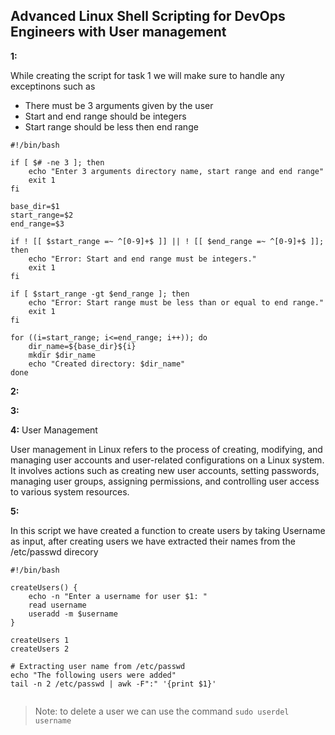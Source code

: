 ## Advanced Linux Shell Scripting for DevOps Engineers with User management

**1:**

While creating the script for task 1 we will make sure to handle any exceptinons such as 
- There must be 3 arguments given by the user
- Start and end range should be integers
- Start range should be less then end range

```shell
#!/bin/bash

if [ $# -ne 3 ]; then
	echo "Enter 3 arguments directory name, start range and end range"
	exit 1
fi

base_dir=$1
start_range=$2
end_range=$3

if ! [[ $start_range =~ ^[0-9]+$ ]] || ! [[ $end_range =~ ^[0-9]+$ ]]; then
    echo "Error: Start and end range must be integers."
    exit 1
fi

if [ $start_range -gt $end_range ]; then
    echo "Error: Start range must be less than or equal to end range."
    exit 1
fi

for ((i=start_range; i<=end_range; i++)); do
	dir_name=${base_dir}${i}
	mkdir $dir_name
	echo "Created directory: $dir_name"
done

```


**2:**

**3:**

**4:**
User Management

User management in Linux refers to the process of creating, modifying, and managing user accounts and user-related configurations on a Linux system. It involves actions such as creating new user accounts, setting passwords, managing user groups, assigning permissions, and controlling user access to various system resources.

**5:**

In this script we have created a function to create users by taking Username as input, after creating users we have extracted their names from the /etc/passwd direcory

```shell
#!/bin/bash

createUsers() {
	echo -n "Enter a username for user $1: "
	read username
	useradd -m $username
}

createUsers 1
createUsers 2

# Extracting user name from /etc/passwd
echo "The following users were added"
tail -n 2 /etc/passwd | awk -F":" '{print $1}'


```

> Note: to delete a user we can use the command `sudo userdel username
`